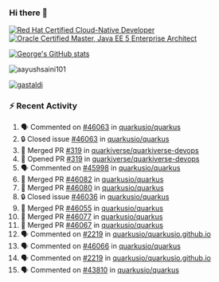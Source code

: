 ### Hi there 👋

<!--START_SECTION:badges-->
[![Red Hat Certified Cloud-Native Developer](https://images.credly.com/size/110x110/images/12ef4e4e-3d8d-4caf-9ab1-858c5bcb9619/image.png)](http://www.credly.com/badges/b6402e31-0894-48e6-b488-e2e551dcc809 "Red Hat Certified Cloud-Native Developer")
[![Oracle Certified Master, Java EE 5 Enterprise Architect](https://images.credly.com/size/110x110/images/1fa3549c-674c-4779-b3d6-d7d64eac2c23/Oracle-Certification-badge_OC-Master.png)](http://www.credly.com/badges/2565574e-b81d-410e-ab7d-24666ddcbe00 "Oracle Certified Master, Java EE 5 Enterprise Architect")
<!--END_SECTION:badges-->

[![George's GitHub stats](https://github-readme-stats.vercel.app/api?username=gastaldi&show=reviews,prs_merged&hide=contribs,prs&theme=transparent&show_icons=true)](https://github.com/anuraghazra/github-readme-stats)

<p align="left"> <img src="https://komarev.com/ghpvc/?username=gastaldi&label=Profile%20views&color=0e75b6&style=for-the-badge" alt="aayushsaini101" /> </p>

<p align="left"> <a href="https://github.com/ryo-ma/github-profile-trophy"><img src="https://github-profile-trophy.vercel.app/?username=gastaldi" alt="gastaldi" /></a> </p>

### :zap: Recent Activity

<!--START_SECTION:activity-->
1. 🗣 Commented on [#46063](https://github.com/quarkusio/quarkus/issues/46063#issuecomment-2635091093) in [quarkusio/quarkus](https://github.com/quarkusio/quarkus)
2. 🔒 Closed issue [#46063](https://github.com/quarkusio/quarkus/issues/46063) in [quarkusio/quarkus](https://github.com/quarkusio/quarkus)
3. 🎉 Merged PR [#319](https://github.com/quarkiverse/quarkiverse-devops/pull/319) in [quarkiverse/quarkiverse-devops](https://github.com/quarkiverse/quarkiverse-devops)
4. 💪 Opened PR [#319](https://github.com/quarkiverse/quarkiverse-devops/pull/319) in [quarkiverse/quarkiverse-devops](https://github.com/quarkiverse/quarkiverse-devops)
5. 🗣 Commented on [#45998](https://github.com/quarkusio/quarkus/pull/45998#issuecomment-2635032698) in [quarkusio/quarkus](https://github.com/quarkusio/quarkus)
6. 🎉 Merged PR [#46082](https://github.com/quarkusio/quarkus/pull/46082) in [quarkusio/quarkus](https://github.com/quarkusio/quarkus)
7. 🎉 Merged PR [#46080](https://github.com/quarkusio/quarkus/pull/46080) in [quarkusio/quarkus](https://github.com/quarkusio/quarkus)
8. 🔒 Closed issue [#46036](https://github.com/quarkusio/quarkus/issues/46036) in [quarkusio/quarkus](https://github.com/quarkusio/quarkus)
9. 🎉 Merged PR [#46055](https://github.com/quarkusio/quarkus/pull/46055) in [quarkusio/quarkus](https://github.com/quarkusio/quarkus)
10. 🎉 Merged PR [#46077](https://github.com/quarkusio/quarkus/pull/46077) in [quarkusio/quarkus](https://github.com/quarkusio/quarkus)
11. 🎉 Merged PR [#46067](https://github.com/quarkusio/quarkus/pull/46067) in [quarkusio/quarkus](https://github.com/quarkusio/quarkus)
12. 🗣 Commented on [#2219](https://github.com/quarkusio/quarkusio.github.io/pull/2219#issuecomment-2634418156) in [quarkusio/quarkusio.github.io](https://github.com/quarkusio/quarkusio.github.io)
13. 🗣 Commented on [#46066](https://github.com/quarkusio/quarkus/pull/46066#issuecomment-2634362240) in [quarkusio/quarkus](https://github.com/quarkusio/quarkus)
14. 🗣 Commented on [#2219](https://github.com/quarkusio/quarkusio.github.io/pull/2219#issuecomment-2634312446) in [quarkusio/quarkusio.github.io](https://github.com/quarkusio/quarkusio.github.io)
15. 🗣 Commented on [#43810](https://github.com/quarkusio/quarkus/pull/43810#issuecomment-2634306898) in [quarkusio/quarkus](https://github.com/quarkusio/quarkus)
<!--END_SECTION:activity-->
